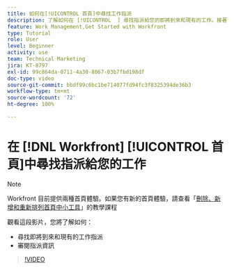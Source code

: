 ```yaml
---
title: 如何在[!UICONTROL 首頁]中尋找工作指派
description: 了解如何在 [!UICONTROL  ] 尋找指派給您的即將到來和現有的工作。接著審閱指派資料。
feature: Work Management,Get Started with Workfront
type: Tutorial
role: User
level: Beginner
activity: use
team: Technical Marketing
jira: KT-8797
exl-id: 99c864da-0711-4a30-8067-03b7fbd198df
doc-type: video
source-git-commit: bbdf99c6bc1be714077fd94fc3f8325394de36b3
workflow-type: tm+mt
source-wordcount: '72'
ht-degree: 100%

---
```


# 在 [!DNL Workfront] [!UICONTROL 首頁]中尋找指派給您的工作



>[!NOTE]
>
>Workfront 目前提供兩種首頁體驗。如果您有新的首頁體驗，請查看「[刪除、新增和重新排列首頁中小工具](/help/workfront-home/remove-add-and-rearrange-widgets.md)」的教學課程


觀看這段影片，您將了解如何：

* 尋找即將到來和現有的工作指派
* 審閱指派資訊

>[!VIDEO](https://video.tv.adobe.com/v/3432300/?quality=12&learn=on&enablevpops=1&captions=chi_hant)

